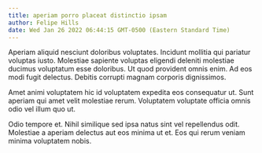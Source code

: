 ```yaml
---
title: aperiam porro placeat distinctio ipsam
author: Felipe Hills
date: Wed Jan 26 2022 06:44:15 GMT-0500 (Eastern Standard Time)
---
```

Aperiam aliquid nesciunt doloribus voluptates. Incidunt mollitia qui pariatur voluptas iusto. Molestiae sapiente voluptas eligendi deleniti molestiae ducimus voluptatum esse doloribus. Ut quod provident omnis enim. Ad eos modi fugit delectus. Debitis corrupti magnam corporis dignissimos.

 Amet animi voluptatem hic id voluptatem expedita eos consequatur ut. Sunt aperiam qui amet velit molestiae rerum. Voluptatem voluptate officia omnis odio vel illum quo ut.

 Odio tempore et. Nihil similique sed ipsa natus sint vel repellendus odit. Molestiae a aperiam delectus aut eos minima ut et. Eos qui rerum veniam minima voluptatem nobis.